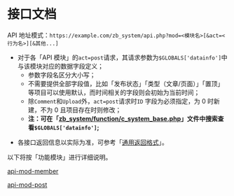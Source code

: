 # 接口文档

API 地址模式：`https://example.com/zb_system/api.php?mod=<模块名>[&act=<行为名>][&其他...]`

- 对于各「API 模块」的`act=post`请求，其请求参数为`$GLOBALS['datainfo']`中与该模块对应的数据字段定义；
  - 参数字段名区分大小写；
  - 不需要提供全部字段值，比如「发布状态」「类型（文章/页面）」「置顶」等项目可以使用默认，而时间相关的字段则会初始为当前时间；
  - 除`Comment`和`Upload`外，`act=post`请求时`ID` 字段为必须指定，为 0 时新建，不为 0 且项目存在时则修改；
  - **注：可在「[zb_system/function/c_system_base.php](https://github1s.com/zblogcn/zblogphp/blob/HEAD/zb_system/function/c_system_base.php "c_system_base")」文件中搜索查看`$GLOBALS['datainfo']`;**

<!-- - 对于标有「CSRF」的项目，需要额外提供`csrf_token`进行验证；
  - 生成方式待补充； -->

- 各接口返回信息以实际为准，可参考「[通用返回格式](dev-api-design?id=通用返回格式 "通用返回格式")」。

以下将按「功能模块」进行详细说明。

[api-mod-member](include/api-mod-member.md ':include')

[api-mod-post](include/api-mod-post.md ':include')
